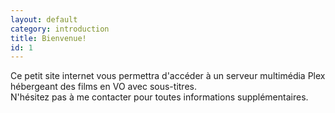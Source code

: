 ```yaml
---
layout: default
category: introduction
title: Bienvenue! 
id: 1
---
```

Ce petit site internet vous permettra d'accéder à un serveur multimédia Plex hébergeant des films en VO avec sous-titres.   
N'hésitez pas à me contacter pour toutes informations supplémentaires.